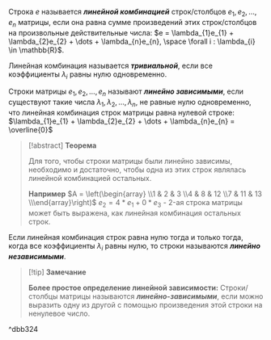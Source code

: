 Строка $e$ называется ***линейной комбинацией*** строк/столбцов $e_{1}, e_{2}, \dots, e_{n}$ матрицы, если она равна сумме произведений этих строк/столбцов на произвольные действительные числа:
$e = \lambda_{1}e_{1} + \lambda_{2}e_{2} + \dots + \lambda_{n}e_{n}, \space \forall i : \lambda_{i} \in \mathbb{R}$.

Линейная комбинация называется ***тривиальной***, если все коэффициенты $\lambda_{i}$ равны нулю одновременно.

Строки матрицы $e_{1}, e_{2}, \dots, e_{n}$ называют ***линейно зависимыми***, если существуют такие числа $\lambda_{1}, \lambda_{2}, \dots, \lambda_{n}$, не равные нулю одновременно, что линейная комбинация строк матрицы равна нулевой строке:
$\lambda_{1}e_{1} + \lambda_{2}e_{2} + \dots + \lambda_{n}e_{n} = \overline{0}$

> [!abstract] **Теорема**
> 
>Для того, чтобы строки матрицы были линейно зависимы, необходимо и достаточно, чтобы одна из этих строк являлась линейной комбинацией остальных.
>
>**Например**
>$A = \left(\begin{array} \\1 & 2 & 3 \\4 & 8 & 12 \\7 & 11 & 13 \\\end{array}\right)$
>$e_{2} = 4*e_{1} + 0*e_{3}$ - 2-ая строка матрицы может быть выражена, как линейная комбинация остальных строк.

Если линейная комбинация строк равна нулю тогда и только тогда, когда все коэффициенты $\lambda_{i}$ равны нулю, то строки называются ***линейно независимыми***.

>[!tip] **Замечание**
>
>**Более простое определение линейной зависимости:**
>Строки/столбцы матрицы называются ***линейно-зависимыми***, если можно выразить одну из другой с помощью произведения этой строки на ненулевое число.

^dbb324



